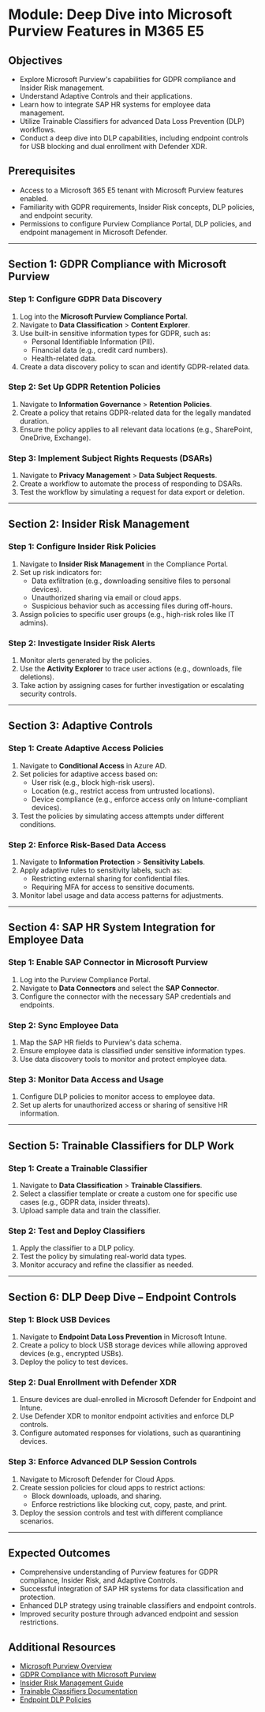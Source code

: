 # Module: Deep Dive into Microsoft Purview Features in M365 E5

## Objectives
- Explore Microsoft Purview's capabilities for GDPR compliance and Insider Risk management.
- Understand Adaptive Controls and their applications.
- Learn how to integrate SAP HR systems for employee data management.
- Utilize Trainable Classifiers for advanced Data Loss Prevention (DLP) workflows.
- Conduct a deep dive into DLP capabilities, including endpoint controls for USB blocking and dual enrollment with Defender XDR.

## Prerequisites
- Access to a Microsoft 365 E5 tenant with Microsoft Purview features enabled.
- Familiarity with GDPR requirements, Insider Risk concepts, DLP policies, and endpoint security.
- Permissions to configure Purview Compliance Portal, DLP policies, and endpoint management in Microsoft Defender.

---

## Section 1: GDPR Compliance with Microsoft Purview

### Step 1: Configure GDPR Data Discovery
1. Log into the **Microsoft Purview Compliance Portal**.
2. Navigate to **Data Classification** > **Content Explorer**.
3. Use built-in sensitive information types for GDPR, such as:
   - Personal Identifiable Information (PII).
   - Financial data (e.g., credit card numbers).
   - Health-related data.
4. Create a data discovery policy to scan and identify GDPR-related data.

### Step 2: Set Up GDPR Retention Policies
1. Navigate to **Information Governance** > **Retention Policies**.
2. Create a policy that retains GDPR-related data for the legally mandated duration.
3. Ensure the policy applies to all relevant data locations (e.g., SharePoint, OneDrive, Exchange).

### Step 3: Implement Subject Rights Requests (DSARs)
1. Navigate to **Privacy Management** > **Data Subject Requests**.
2. Create a workflow to automate the process of responding to DSARs.
3. Test the workflow by simulating a request for data export or deletion.

---

## Section 2: Insider Risk Management

### Step 1: Configure Insider Risk Policies
1. Navigate to **Insider Risk Management** in the Compliance Portal.
2. Set up risk indicators for:
   - Data exfiltration (e.g., downloading sensitive files to personal devices).
   - Unauthorized sharing via email or cloud apps.
   - Suspicious behavior such as accessing files during off-hours.
3. Assign policies to specific user groups (e.g., high-risk roles like IT admins).

### Step 2: Investigate Insider Risk Alerts
1. Monitor alerts generated by the policies.
2. Use the **Activity Explorer** to trace user actions (e.g., downloads, file deletions).
3. Take action by assigning cases for further investigation or escalating security controls.

---

## Section 3: Adaptive Controls

### Step 1: Create Adaptive Access Policies
1. Navigate to **Conditional Access** in Azure AD.
2. Set policies for adaptive access based on:
   - User risk (e.g., block high-risk users).
   - Location (e.g., restrict access from untrusted locations).
   - Device compliance (e.g., enforce access only on Intune-compliant devices).
3. Test the policies by simulating access attempts under different conditions.

### Step 2: Enforce Risk-Based Data Access
1. Navigate to **Information Protection** > **Sensitivity Labels**.
2. Apply adaptive rules to sensitivity labels, such as:
   - Restricting external sharing for confidential files.
   - Requiring MFA for access to sensitive documents.
3. Monitor label usage and data access patterns for adjustments.

---

## Section 4: SAP HR System Integration for Employee Data

### Step 1: Enable SAP Connector in Microsoft Purview
1. Log into the Purview Compliance Portal.
2. Navigate to **Data Connectors** and select the **SAP Connector**.
3. Configure the connector with the necessary SAP credentials and endpoints.

### Step 2: Sync Employee Data
1. Map the SAP HR fields to Purview's data schema.
2. Ensure employee data is classified under sensitive information types.
3. Use data discovery tools to monitor and protect employee data.

### Step 3: Monitor Data Access and Usage
1. Configure DLP policies to monitor access to employee data.
2. Set up alerts for unauthorized access or sharing of sensitive HR information.

---

## Section 5: Trainable Classifiers for DLP Work

### Step 1: Create a Trainable Classifier
1. Navigate to **Data Classification** > **Trainable Classifiers**.
2. Select a classifier template or create a custom one for specific use cases (e.g., GDPR data, insider threats).
3. Upload sample data and train the classifier.

### Step 2: Test and Deploy Classifiers
1. Apply the classifier to a DLP policy.
2. Test the policy by simulating real-world data types.
3. Monitor accuracy and refine the classifier as needed.

---

## Section 6: DLP Deep Dive – Endpoint Controls

### Step 1: Block USB Devices
1. Navigate to **Endpoint Data Loss Prevention** in Microsoft Intune.
2. Create a policy to block USB storage devices while allowing approved devices (e.g., encrypted USBs).
3. Deploy the policy to test devices.

### Step 2: Dual Enrollment with Defender XDR
1. Ensure devices are dual-enrolled in Microsoft Defender for Endpoint and Intune.
2. Use Defender XDR to monitor endpoint activities and enforce DLP controls.
3. Configure automated responses for violations, such as quarantining devices.

### Step 3: Enforce Advanced DLP Session Controls
1. Navigate to Microsoft Defender for Cloud Apps.
2. Create session policies for cloud apps to restrict actions:
   - Block downloads, uploads, and sharing.
   - Enforce restrictions like blocking cut, copy, paste, and print.
3. Deploy the session controls and test with different compliance scenarios.

---

## Expected Outcomes
- Comprehensive understanding of Purview features for GDPR compliance, Insider Risk, and Adaptive Controls.
- Successful integration of SAP HR systems for data classification and protection.
- Enhanced DLP strategy using trainable classifiers and endpoint controls.
- Improved security posture through advanced endpoint and session restrictions.

## Additional Resources
- [Microsoft Purview Overview](https://learn.microsoft.com/en-us/microsoft-365/compliance/purview-overview)
- [GDPR Compliance with Microsoft Purview](https://learn.microsoft.com/en-us/microsoft-365/compliance/gdpr-compliance)
- [Insider Risk Management Guide](https://learn.microsoft.com/en-us/microsoft-365/compliance/insider-risk-management)
- [Trainable Classifiers Documentation](https://learn.microsoft.com/en-us/microsoft-365/compliance/classifier-overview)
- [Endpoint DLP Policies](https://learn.microsoft.com/en-us/microsoft-365/compliance/endpoint-dlp-learn-about)
